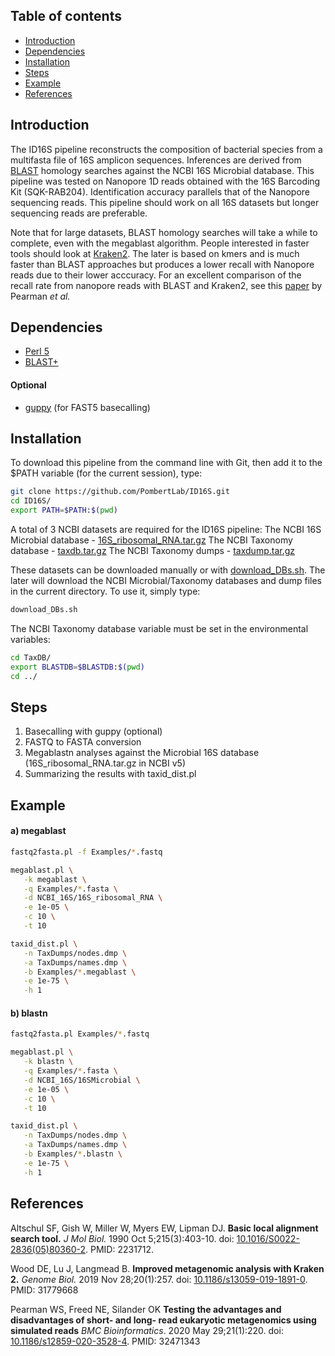 ## Table of contents
* [Introduction](#Introduction)
* [Dependencies](#Dependencies)
* [Installation](#Installation)
* [Steps](#Steps)
* [Example](#Example)
* [References](#References)

## Introduction
The ID16S pipeline reconstructs the composition of bacterial species from a multifasta file of 16S amplicon sequences. Inferences are derived from [BLAST](https://ftp.ncbi.nlm.nih.gov/blast/executables/blast+/LATEST/) homology searches against the NCBI 16S Microbial database. This pipeline was tested on Nanopore 1D reads obtained with the 16S Barcoding Kit (SQK-RAB204). Identification accuracy parallels that of the Nanopore sequencing reads. This pipeline should work on all 16S datasets but longer sequencing reads are preferable.

Note that for large datasets, BLAST homology searches will take a while to complete, even with the megablast algorithm. People interested in faster tools should look at [Kraken2](https://github.com/DerrickWood/kraken2/wiki). The later is based on kmers and is much faster than BLAST approaches but produces a lower recall with Nanopore reads due to their lower acccuracy. For an excellent comparison of the recall rate from nanopore reads with BLAST and Kraken2, see this [paper](https://doi.org/10.1186/s12859-020-3528-4) by Pearman *et al.*

## Dependencies
- [Perl 5](https://www.perl.org/)
- [BLAST+](https://blast.ncbi.nlm.nih.gov/Blast.cgi?PAGE_TYPE=BlastDocs&DOC_TYPE=Download)

#### Optional
- [guppy](https://nanoporetech.com/) (for FAST5 basecalling)

## Installation
To download this pipeline from the command line with Git, then add it to the $PATH variable (for the current session), type:
```Bash
git clone https://github.com/PombertLab/ID16S.git
cd ID16S/
export PATH=$PATH:$(pwd)
```

A total of 3 NCBI datasets are required for the ID16S pipeline:
The NCBI 16S Microbial database - [16S_ribosomal_RNA.tar.gz](https://ftp.ncbi.nlm.nih.gov/blast/db/16S_ribosomal_RNA.tar.gz)
The NCBI Taxonomy database - [taxdb.tar.gz](https://ftp.ncbi.nlm.nih.gov/blast/db/taxdb.tar.gz)
The NCBI Taxonomy dumps - [taxdump.tar.gz](https://ftp.ncbi.nlm.nih.gov/pub/taxonomy/taxdump.tar.gz)

These datasets can be downloaded manually or with [download_DBs.sh](https://github.com/PombertLab/ID16S/blob/master/download_DBs.sh). The later will download the NCBI Microbial/Taxonomy databases and dump files in the current directory. To use it, simply type:
```Bash
download_DBs.sh
```


The NCBI Taxonomy database variable must be set in the environmental variables:
```Bash
cd TaxDB/
export BLASTDB=$BLASTDB:$(pwd)
cd ../
```

## Steps
1) Basecalling with guppy (optional)
2) FASTQ to FASTA conversion
3) Megablastn analyses against the Microbial 16S database (16S_ribosomal_RNA.tar.gz in NCBI v5)
4) Summarizing the results with taxid_dist.pl

## Example
#### a) megablast
```Bash
fastq2fasta.pl -f Examples/*.fastq

megablast.pl \
   -k megablast \
   -q Examples/*.fasta \
   -d NCBI_16S/16S_ribosomal_RNA \
   -e 1e-05 \
   -c 10 \
   -t 10

taxid_dist.pl \
   -n TaxDumps/nodes.dmp \
   -a TaxDumps/names.dmp \
   -b Examples/*.megablast \
   -e 1e-75 \
   -h 1
```

#### b) blastn
```Bash
fastq2fasta.pl Examples/*.fastq

megablast.pl \
   -k blastn \
   -q Examples/*.fasta \
   -d NCBI_16S/16SMicrobial \
   -e 1e-05 \
   -c 10 \
   -t 10

taxid_dist.pl \
   -n TaxDumps/nodes.dmp \
   -a TaxDumps/names.dmp \
   -b Examples/*.blastn \
   -e 1e-75 \
   -h 1
```

## References
Altschul SF, Gish W, Miller W, Myers EW, Lipman DJ. **Basic local alignment search tool.** *J Mol Biol.* 1990 Oct 5;215(3):403-10. doi: [10.1016/S0022-2836(05)80360-2](https://doi.org/10.1016/s0022-2836(05)80360-2). PMID: 2231712.

Wood DE, Lu J, Langmead B. **Improved metagenomic analysis with Kraken 2.** *Genome Biol.* 2019 Nov 28;20(1):257. doi: [10.1186/s13059-019-1891-0](https://doi.org/10.1186/s13059-019-1891-0). PMID: 31779668

Pearman WS, Freed NE, Silander OK **Testing the advantages and disadvantages of short- and long- read eukaryotic metagenomics using simulated reads** *BMC Bioinformatics*. 2020 May 29;21(1):220. doi: [10.1186/s12859-020-3528-4](https://doi.org/10.1186/s12859-020-3528-4). PMID: 32471343